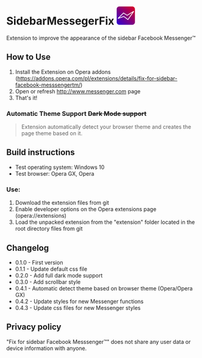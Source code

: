 # SidebarMessegerFix ![Logo](https://github.com/Kasjonus/SidebarMessegerFix/raw/main/extension/icons/icon48.png "Logo")

Extension to improve the appearance of the sidebar Facebook Messenger™

## How to Use

1. Install the Extension on Opera addons (https://addons.opera.com/pl/extensions/details/fix-for-sidebar-facebook-messsengertm/)
2. Open or refresh http://www.messenger.com page
3. That's it!

### Automatic Theme Support ~~Dark Mode support~~

> Extension automatically detect your browser theme and creates the page theme based on it.

## Build instructions

-   Test operating system: Windows 10
-   Test browser: Opera GX, Opera

### Use:

1. Download the extension files from git
2. Enable developer options on the Opera extensions page (opera://extensions)
3. Load the unpacked extension from the "extension" folder located in the root directory files from git

## Changelog

-   0.1.0 - First version
-   0.1.1 - Update default css file
-   0.2.0 - Add full dark mode support
-   0.3.0 - Add scrollbar style
-   0.4.1 - Automatic detect theme based on browser theme (Opera/Opera GX)
-   0.4.2 - Update styles for new Messenger functions
-   0.4.3 - Update css files for new Messenger styles

## Privacy policy

"Fix for sidebar Facebook Messsenger™" does not share any user data or device information with anyone.
